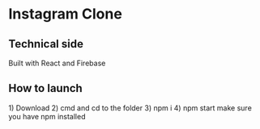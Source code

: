<h1> Instagram Clone </h1>

<h2>Technical side</h2>
Built with React and Firebase

<h2>How to launch</h2>
1) Download
2) cmd and cd to the folder
3) npm i
4) npm start
make sure you have npm installed

